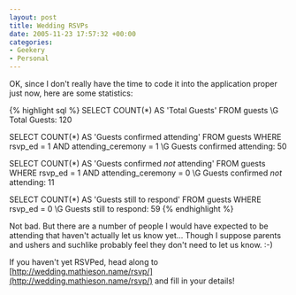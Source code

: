 ```yaml
---
layout: post
title: Wedding RSVPs
date: 2005-11-23 17:57:32 +00:00
categories:
- Geekery
- Personal
---
```

OK, since I don't really have the time to code it into the application proper just now, here are some statistics:

{% highlight sql %}
SELECT COUNT(*) AS 'Total Guests'
    FROM guests \G
Total Guests: 120

SELECT COUNT(*) AS 'Guests confirmed attending'
    FROM guests
    WHERE rsvp_ed = 1 AND attending_ceremony = 1 \G
Guests confirmed attending: 50

SELECT COUNT(*) AS 'Guests confirmed *not* attending'
    FROM guests
    WHERE rsvp_ed = 1 AND attending_ceremony = 0 \G
Guests confirmed *not* attending: 11

SELECT COUNT(*) AS 'Guests still to respond'
    FROM guests
    WHERE rsvp_ed = 0 \G
Guests still to respond: 59
{% endhighlight %}

Not bad.  But there are a number of people I would have expected to be attending that haven't actually let us know yet...  Though I suppose parents and ushers and suchlike probably feel they don't need to let us know. :-)

If you haven't yet RSVPed, head along to [http://wedding.mathieson.name/rsvp/](http://wedding.mathieson.name/rsvp/) and fill in your details!
